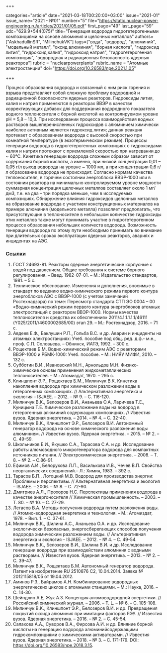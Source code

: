 +++

categories="article"
date="2021-03-18T00:20:00+03:00"
issue="2021-01"
issue_name="2021 - №01"
number="5"
file="https://static.nuclear-power-engineering.ru/articles/2021/01/05.pdf"
first_page="49"
last_page="59"
udc="629.9+544(075)"
title="Генерация водорода гидрогетерогенными композициями на основе алюминия и щелочных металлов"
authors=["AskhadullinSR", "MilinchukVK"]
tags=["вода", "водород", "алюминий", "модельный металл", "оксид алюминия", "борная кислота", "гидроксид лития", "гидроксид калия", "гидроксид натрия", "гидрогетерогенная композиция", "водородная и радиационная безопасность ядерных реакторов"]
rubric = "nuclearpowerplants"
rubric_name = "Атомные электростанции"
doi="https://doi.org/10.26583/npe.2021.1.05"

+++

Процесс образования водорода и связанный с ним риск горения и взрыва представляет собой сложную проблему водородной и радиационной безопасности ядерных реакторов. Гидроксиды лития, калия и натрия применяются в реакторах ВВЭР в качестве корректирующих добавок для поддержания водородного показателя водного теплоносителя с борной кислотой на контролируемом уровне рН = 5,8 – 10,3. При исследовании процесса взаимодействия водных растворов вышеперечисленных гидроксидов с алюминием химически наиболее активным является гидроксид лития; данная реакция протекает с образованием водорода с высокой скоростью при комнатной температуре (в экзотермическом режиме). Процессы генерации водорода в гидрогетерогенных композициях с гидроксидами калия и натрия протекают с приемлемой скоростью при нагревании до ~ 60°C. Кинетика генерации водорода сложным образом зависит от содержания борной кислоты, а именно, при низкой концентрации 0,01 – 0,05 г/л выход водорода на уровне ~ 1000 мл, а при концентрации 0,6 г/л образование водорода не происходит. Согласно нормам качества теплоносителя, в горячем состоянии энергоблока ВВЭР-1000 или в состоянии реактора на минимально контролируемом уровне мощности суммарная концентрация щелочных металлов составляет около 1 мг/дм3, т.е. на два – три порядка меньше, чем в исследуемых композициях. Обнаружение влияния гидроксидов щелочных металлов на образование водорода с участием конструкционных материалов на примере алюминия (модельного металла) позволяет предполагать, что присутствующие в теплоносителе в небольшом количестве гидроксиды этих металлов также могут принимать участие в гидрогетерогенном процессе образования
небольших количеств водорода. Возможность генерации водорода по
этому пути необходимо принимать во внимание при длительных сроках эксплуатации ядерных реакторов, авариях и инцидентах на АЭС.

### Ссылки

1. ГОСТ 24693-81. Реакторы ядерные энергетические корпусные с водой под давлением. Общие требования к системе борного регулирования. – Введ. 1982-07-01. – М.: Издательство стандартов, 1981. – 5 с.
2. Техническое обоснование. Изменения и дополнения, вносимые в стандарт по ведению водно-химического режима первого контура энергоблоков АЭС с ВВЭР-1000 (с учетом замечаний Ростехнадзора) по теме: Пересмотр стандарта СТП ЭО 0004 – 00 «Водно-химический режим первого контура энергоблоков атомных электростанций с реактором ВВЭР-1000. Нормы качества теплоносителя и средства их обеспечения» 2011/4.1.1.1.1.1/46111 (Y025/2011//4600002685/00) этап 29. – М.: Ростехнадзор, 2016. – 71 с.
3. Авдеев Е.Ф., Баклушин Р.П., Гольба В.С. и др. Аварии и инциденты на атомных электростанциях: Учеб. пособие под общ. ред. д.ф.- м.н., проф. С.П. Соловьева. – Обнинск, ИАТЭ, 1992. – 300 с.
4. Рощектаев Б.М. Водно-химический режим АЭС с реакторами ВВЭР-1000 и РБМК-1000: Учеб. пособие. – М.: НИЯУ МИФИ, 2010. – 132 с.
5. Субботин В.И., Ивановский М.Н., Арнольдов М.Н. Физико-химические основы применения жидкометаллических теплоносителей. – М.: Атомиздат, 1970. – 295 с.
6. Клиншпонт Э.Р., Рощектаев Б.М., Милинчук В.К. Кинетика накопления водорода при химическом разложении воды в гетерогенных композициях. // Альтернативная энергетика и экология – ISJAEE. – 2012. – № 9. – С. 116-120.
7. Милинчук В.К., Белозеров В.И., Ананьева О.А, Ларичева Т.Е., Куницына Т.Е. Химическое разложение воды на водород в гетерогенных алюминий содержащих композициях. // Известия вузов. Ядерная энергетика. – 2014. – № 4. – С. 32-40.
8. Милинчук В.К., Клиншпонт Э.Р., Белозеров В.И. Автономный генератор водорода на основе химического разложения воды алюминием. // Известия вузов. Ядерная энергетика. – 2015. – № 2. – С. 49-59.
9. Школьников Е.И., Якушко С.А., Тарасова С.А. и др. Исследование работы алюмоводного микрогенератора водорода для компактных источников питания. // Электрохимическая энергетика. – 2008. – Т. 8. – № 2. – С.86-91.
10. Ефимов А.И., Белорукова Л.П., Василькова И.В., Чечев В.П. Свойства неорганических соединений.– Л.: Химия, 1983. – 392 с.
11. Тарасов Б.П., Лотоцкий М.В. Водород для производства энергии: Проблемы и перспективы. // Альтернативная энергетика и экология – ISJAEE. – 2006. – № 8. – С. 72-90.
12. Дмитриев А.Л., Прохоров Н.С. Перспективы применения водорода в качестве энергоносителя // Химическая промышленность. – 2003. – Т. 80. – № 10. – С. 27-29.
13. Легасов В.А. Методы получения водорода путем разложения воды. // Атомно-водородная энергетика и технология. – М.: Атомиздат, 1978. – Вып. 1. – С. 37-61.
14. Милинчук В.К., Шилина А.С., Ананьева О.А. и др. Исследование экологически безопасных, энергосберегающих способов получения водорода химическим разложением воды. // Альтернативная энергетика и экология – ISJAEE. – 2012. – № 4. – С. 49-54.
15. Милинчук В.К., Белозеров В.И., Шилина В.И. и др. Исследование генерации водорода при взаимодействии алюминия с водными растворами. // Известия вузов. Ядерная энергетика. – 2013. – № 2. – С. 39-47.
16. Милинчук В.К., Рощектаев Б.М. Автономный генератор водорода. Патент на изобретение RU 2510876 C2, 10.04.2014. Заявка № 2012115818/05 от 19.04.2012.
17. Аминов Р.З., Байрамов А.Н. Комбинирование водородных энергетических циклов с атомными станциями. – М.: Наука, 2016. – С. 14-30.
18. Шейндлин А.Е, Жук А.З. Концепция алюмоводородной энергетики. // Российский химический журнал. – 2006. – T. L. – № 6. – С. 105-108.
19. Милинчук В.К., Клиншпонт Э.Р., Белозеров В.И. и др. Превращения покрытий оксида алюминия при имитации факторов ЯЭУ. // Известия вузов. Ядерная энергетика. – 2016. – № 2. – С. 45-54.
20. Салахова А.А., Суворов В.А., Фирсова А.И. и др. Влияние борной кислоты на генерацию водорода алюминийсодержащими гидрокомпозициями с химическими активаторами. // Известия вузов. Ядерная энергетика. – 2018. – № 3. – С. 171-179. DOI: https://doi.org/10.26583/npe.2018.3.15.